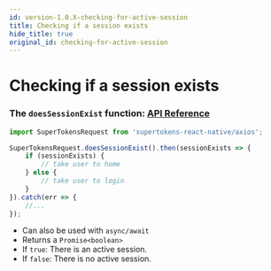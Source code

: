 ```yaml
---
id: version-1.0.X-checking-for-active-session
title: Checking if a session exists
hide_title: true
original_id: checking-for-active-session
---
```


# Checking if a session exists

### The ```doesSessionExist``` function: [API Reference](../api-reference/axios#doessessionexist)

```ts
import SuperTokensRequest from 'supertokens-react-native/axios';

SuperTokensRequest.doesSessionExist().then(sessionExists => {
    if (sessionExists) {
        // take user to home
    } else {
        // take user to login
    }
}).catch(err => {
    //...
});
```

- Can also be used with `async/await`
- Returns a ```Promise<boolean>```
- If ```true```: There is an active session.
- If ```false```: There is no active session.


